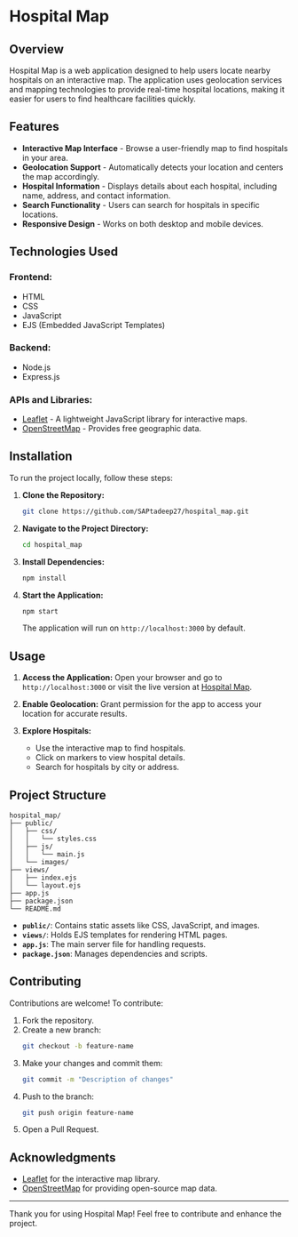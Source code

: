 # Hospital Map

## Overview

Hospital Map is a web application designed to help users locate nearby hospitals on an interactive map. The application uses geolocation services and mapping technologies to provide real-time hospital locations, making it easier for users to find healthcare facilities quickly.

## Features

- **Interactive Map Interface** - Browse a user-friendly map to find hospitals in your area.
- **Geolocation Support** - Automatically detects your location and centers the map accordingly.
- **Hospital Information** - Displays details about each hospital, including name, address, and contact information.
- **Search Functionality** - Users can search for hospitals in specific locations.
- **Responsive Design** - Works on both desktop and mobile devices.

## Technologies Used

### Frontend:
- HTML
- CSS
- JavaScript
- EJS (Embedded JavaScript Templates)

### Backend:
- Node.js
- Express.js

### APIs and Libraries:
- [Leaflet](https://leafletjs.com/) - A lightweight JavaScript library for interactive maps.
- [OpenStreetMap](https://www.openstreetmap.org/) - Provides free geographic data.

## Installation

To run the project locally, follow these steps:

1. **Clone the Repository:**
   ```bash
   git clone https://github.com/SAPtadeep27/hospital_map.git
   ```

2. **Navigate to the Project Directory:**
   ```bash
   cd hospital_map
   ```

3. **Install Dependencies:**
   ```bash
   npm install
   ```

4. **Start the Application:**
   ```bash
   npm start
   ```

   The application will run on `http://localhost:3000` by default.

## Usage

1. **Access the Application:**
   Open your browser and go to `http://localhost:3000` or visit the live version at [Hospital Map](https://hospital-map.onrender.com).

2. **Enable Geolocation:**
   Grant permission for the app to access your location for accurate results.

3. **Explore Hospitals:**
   - Use the interactive map to find hospitals.
   - Click on markers to view hospital details.
   - Search for hospitals by city or address.

## Project Structure

```
hospital_map/
├── public/
│   ├── css/
│   │   └── styles.css
│   ├── js/
│   │   └── main.js
│   └── images/
├── views/
│   ├── index.ejs
│   └── layout.ejs
├── app.js
├── package.json
└── README.md
```

- **`public/`**: Contains static assets like CSS, JavaScript, and images.
- **`views/`**: Holds EJS templates for rendering HTML pages.
- **`app.js`**: The main server file for handling requests.
- **`package.json`**: Manages dependencies and scripts.

## Contributing

Contributions are welcome! To contribute:

1. Fork the repository.
2. Create a new branch:
   ```bash
   git checkout -b feature-name
   ```
3. Make your changes and commit them:
   ```bash
   git commit -m "Description of changes"
   ```
4. Push to the branch:
   ```bash
   git push origin feature-name
   ```
5. Open a Pull Request.

## Acknowledgments

- [Leaflet](https://leafletjs.com/) for the interactive map library.
- [OpenStreetMap](https://www.openstreetmap.org/) for providing open-source map data.

---

Thank you for using Hospital Map! Feel free to contribute and enhance the project.








 
